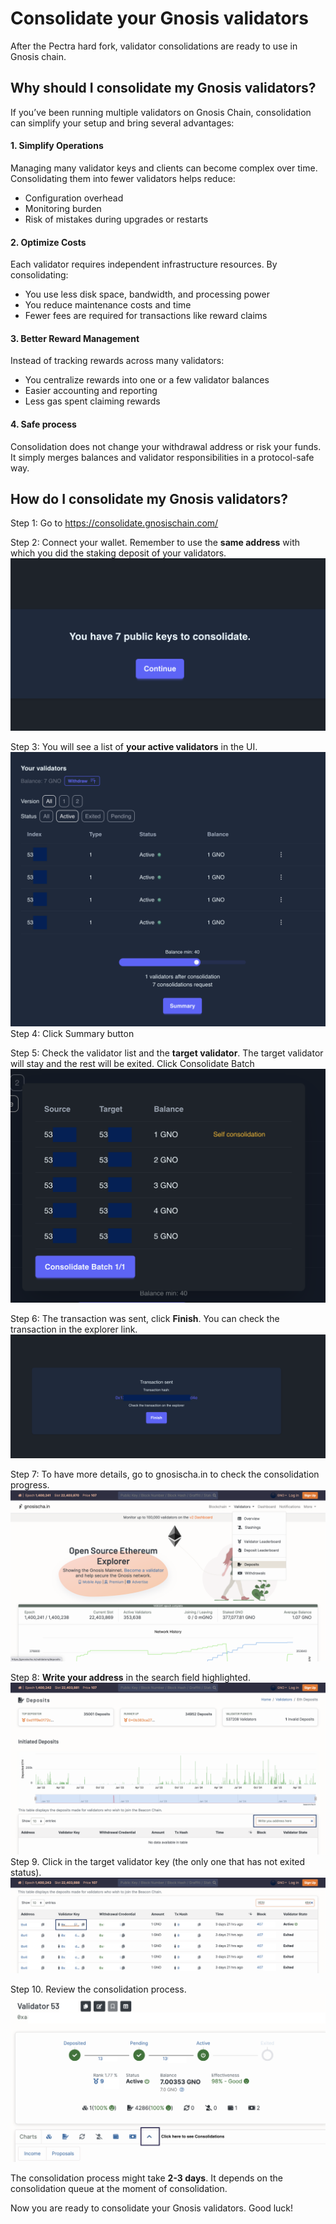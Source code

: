 # Consolidate your Gnosis validators

After the Pectra hard fork, validator consolidations are ready to use in Gnosis chain. 

## Why should I consolidate my Gnosis validators? 
If you’ve been running multiple validators on Gnosis Chain, consolidation can simplify your setup and bring several advantages:

#### 1. Simplify Operations

Managing many validator keys and clients can become complex over time. Consolidating them into fewer validators helps reduce:

- Configuration overhead
- Monitoring burden
- Risk of mistakes during upgrades or restarts

#### 2. Optimize Costs

Each validator requires independent infrastructure resources. By consolidating:

- You use less disk space, bandwidth, and processing power
- You reduce maintenance costs and time
- Fewer fees are required for transactions like reward claims

#### 3. Better Reward Management
Instead of tracking rewards across many validators:

- You centralize rewards into one or a few validator balances
- Easier accounting and reporting
- Less gas spent claiming rewards

#### 4. Safe process
Consolidation does not change your withdrawal address or risk your funds. It simply merges balances and validator responsibilities in a protocol-safe way.

## How do I consolidate my Gnosis validators? 
Step 1: Go to https://consolidate.gnosischain.com/

Step 2: Connect your wallet. Remember to use the **same address** with which you did the staking deposit of your validators. 
![wallet](/img/continue.png)

Step 3: You will see a list of **your active validators** in the UI.
![summary](/img/summary.png)
Step 4: Click Summary button

Step 5: Check the validator list and the **target validator**. The target validator will stay and the rest will be exited. Click Consolidate Batch
![List_validators](/img/list_validators.png)


Step 6: The transaction was sent, click **Finish**. You can check the transaction in the explorer link. 
![Finish](/img/finish.png)

Step 7: To have more details, go to gnosischa.in to check the consolidation progress.
![deposits_validator](/img/deposits_validator.png)

Step 8: **Write your address** in the search field highlighted. 
![write_address](/img/write_address.png)
Step 9. Click in the target validator key (the only one that has not exited status).
![validator_key](/img/validator_key.png)

Step 10. Review the consolidation process. 
![consolidation_click](/img/consolidation_click.png)



The consolidation process might take **2-3 days**. It depends on the consolidation queue at the moment of consolidation.

Now you are ready to consolidate your Gnosis validators. 
Good luck! 